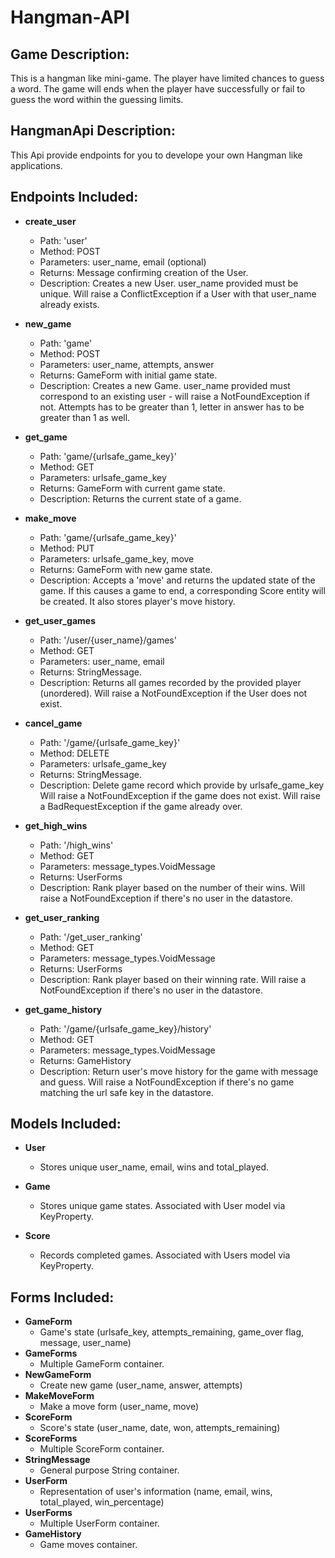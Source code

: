# Hangman-API

## Game Description:
This is a hangman like mini-game. The player have limited chances to guess a word. The game will ends when the player have successfully or fail to guess the word within the guessing limits.

## HangmanApi Description:
This Api provide endpoints for you to develope your own Hangman like applications.

## Endpoints Included:
 - **create_user**
    - Path: 'user'
    - Method: POST
    - Parameters: user_name, email (optional)
    - Returns: Message confirming creation of the User.
    - Description: Creates a new User. user_name provided must be unique. Will 
    raise a ConflictException if a User with that user_name already exists.
    
 - **new_game**
    - Path: 'game'
    - Method: POST
    - Parameters: user_name, attempts, answer
    - Returns: GameForm with initial game state.
    - Description: Creates a new Game. user_name provided must correspond to an
    existing user - will raise a NotFoundException if not. Attempts
    has to be greater than 1, letter in answer has to be greater than
    1 as well.
     
 - **get_game**
    - Path: 'game/{urlsafe_game_key}'
    - Method: GET
    - Parameters: urlsafe_game_key
    - Returns: GameForm with current game state.
    - Description: Returns the current state of a game.
    
 - **make_move**
    - Path: 'game/{urlsafe_game_key}'
    - Method: PUT
    - Parameters: urlsafe_game_key, move
    - Returns: GameForm with new game state.
    - Description: Accepts a 'move' and returns the updated state of the game.
    If this causes a game to end, a corresponding Score entity will be created.
    It also stores player's move history.
    
 - **get_user_games**
    - Path: '/user/{user_name}/games'
    - Method: GET
    - Parameters: user_name, email
    - Returns: StringMessage. 
    - Description: Returns all games recorded by the provided player (unordered).
    Will raise a NotFoundException if the User does not exist.
    
 - **cancel_game**
    - Path: '/game/{urlsafe_game_key}'
    - Method: DELETE
    - Parameters: urlsafe_game_key
    - Returns: StringMessage. 
    - Description: Delete game record which provide by urlsafe_game_key
    Will raise a NotFoundException if the game does not exist.
    Will raise a BadRequestException if the game already over.

- **get_high_wins**
    - Path: '/high_wins'
    - Method: GET
    - Parameters: message_types.VoidMessage
    - Returns: UserForms
    - Description: Rank player based on the number of their wins.
    Will raise a NotFoundException if there's no user in the datastore.

- **get_user_ranking**
    - Path: '/get_user_ranking'
    - Method: GET
    - Parameters: message_types.VoidMessage
    - Returns: UserForms
    - Description: Rank player based on their winning rate.
    Will raise a NotFoundException if there's no user in the datastore.

- **get_game_history**
    - Path: '/game/{urlsafe_game_key}/history'
    - Method: GET
    - Parameters: message_types.VoidMessage
    - Returns: GameHistory
    - Description: Return user's move history for the game with message and guess.
    Will raise a NotFoundException if there's no game matching the url safe key in the datastore.

## Models Included:
 - **User**
    - Stores unique user_name, email, wins and total_played.

 - **Game**
    - Stores unique game states. Associated with User model via KeyProperty.
    
 - **Score**
    - Records completed games. Associated with Users model via KeyProperty.

## Forms Included:
 - **GameForm**
    - Game's state (urlsafe_key, attempts_remaining, game_over flag, message, user_name)
 - **GameForms**
    - Multiple GameForm container.
 - **NewGameForm**
    - Create new game (user_name, answer, attempts)
 - **MakeMoveForm**
    - Make a move form (user_name, move)
 - **ScoreForm**
    - Score's state (user_name, date, won, attempts_remaining)
 - **ScoreForms**
    - Multiple ScoreForm container.
 - **StringMessage**
    - General purpose String container.
 - **UserForm**
    - Representation of user's information (name, email, wins, total_played, win_percentage)
 - **UserForms**
    - Multiple UserForm container.
 - **GameHistory**
    - Game moves container.






